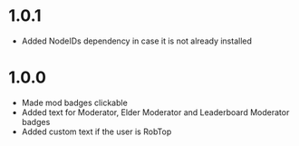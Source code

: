 # 1.0.1
- Added NodeIDs dependency in case it is not already installed

# 1.0.0
- Made mod badges clickable
- Added text for Moderator, Elder Moderator and Leaderboard Moderator badges
- Added custom text if the user is RobTop
